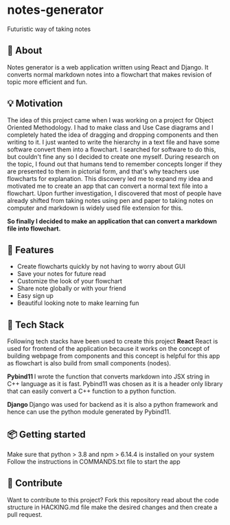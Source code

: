 # notes-generator
Futuristic way of taking notes

## 📓 About
Notes generator is a web application written using React and Django. It converts normal markdown notes into a flowchart that makes revision of topic more efficient and fun. 

## 💡 Motivation
The idea of this project came when I was working on a project for Object Oriented Methodology. I had to make class and Use Case diagrams and I completely hated the idea of dragging and dropping components and then writing to it. I just wanted to write the hierarchy in a text file and have some software convert them into a flowchart. I searched for software to do this, but couldn't fine any so I decided to create one myself. 
During research on the topic, I found out that humans tend to remember concepts longer if they are presented to them in pictorial form, and that's why teachers use flowcharts for explanation. This discovery led me to expand my idea and motivated me to create an app that can convert a normal text file into a flowchart.
Upon further investigation, I discovered that most of people have already shifted from taking notes using pen and paper to taking notes on computer and markdown is widely used file extension for this.

<b>So finally I decided to make an application that can convert a markdown file into flowchart.</b>


## 🚀 Features
<ul>
    <li> Create flowcharts quickly by not having to worry about GUI </li>
    <li> Save your notes for future read </li>
    <li> Customize the look of your flowchart </li>
    <li> Share note globally or with your friend </li>
    <li> Easy sign up </li>
    <li> Beautiful looking note to make learning fun </li>
</ul>

## 🤖 Tech Stack
Following tech stacks have been used to create this project
<b>React</b>
React is used for frontend of the application because it works on the concept of building webpage from components and this concept is helpful for this app as flowchart is also build from small components (nodes).

<b>Pybind11 </b>
I wrote the function that converts markdown into JSX string in C++ language as it is fast. Pybind11 was chosen as it is a header only library that can easily convert a C++ function to a python function.

<b>Django </b>
Django was used for backend as it is also a python framework and hence can use the python module generated by Pybind11.

## 📦 Getting started
Make sure that python > 3.8 and npm > 6.14.4 is installed on your system 
Follow the instructions in COMMANDS.txt file to start the app

## 🔨 Contribute
Want to contribute to this project?
Fork this repository read about the code structure in HACKING.md file make the desired changes and then create a pull request.
